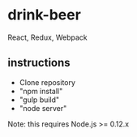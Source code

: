 # drink-beer
React, Redux, Webpack

## instructions
- Clone repository
- "npm install"
- "gulp build"
- "node server"

Note: this requires Node.js >= 0.12.x
